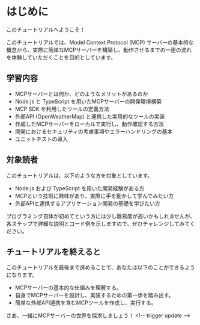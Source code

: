 # はじめに

このチュートリアルへようこそ！

このチュートリアルでは、Model Context Protocol (MCP) サーバーの基本的な概念から、実際に簡単なMCPサーバーを構築し、動作させるまでの一連の流れを体験していただくことを目的としています。

## 学習内容

*   MCPサーバーとは何か、どのようなメリットがあるのか
*   Node.js と TypeScript を用いたMCPサーバーの開発環境構築
*   MCP SDK を利用したツールの定義方法
*   外部API (OpenWeatherMap) と連携した実用的なツールの実装
*   作成したMCPサーバーをローカルで実行し、動作確認する方法
*   開発におけるセキュリティの考慮事項やエラーハンドリングの基本
*   ユニットテストの導入

## 対象読者

このチュートリアルは、以下のような方を対象としています。

*   Node.js および TypeScript を用いた開発経験がある方
*   MCPという技術に興味があり、実際に手を動かして学んでみたい方
*   外部APIと連携するアプリケーション開発の基礎を学びたい方

プログラミング自体が初めてという方には少し難易度が高いかもしれませんが、各ステップで詳細な説明とコード例を示しますので、ぜひチャレンジしてみてください。

## チュートリアルを終えると

このチュートリアルを最後まで進めることで、あなたは以下のことができるようになります。

*   MCPサーバーの基本的な仕組みを理解する。
*   自身でMCPサーバーを設計し、実装するための第一歩を踏み出す。
*   簡単な外部API連携を含むMCPツールを作成し、実行する。

さあ、一緒にMCPサーバーの世界を探求しましょう！
&lt;!-- trigger update --&gt;
